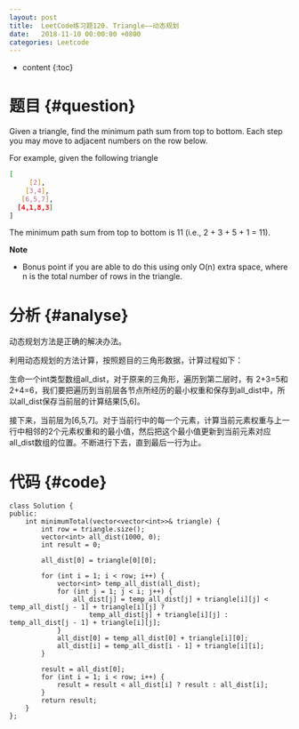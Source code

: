 ```yaml
---
layout: post
title:  LeetCode练习题120. Triangle——动态规划
date:   2018-11-10 00:00:00 +0800
categories: Leetcode
---
```


* content
{:toc}



# 题目  {#question}
Given a triangle, find the minimum path sum from top to bottom. Each step you may move to adjacent numbers on the row below.

For example, given the following triangle

```bash
[
     [2],
    [3,4],
   [6,5,7],
  [4,1,8,3]
]

```

The minimum path sum from top to bottom is 11 (i.e., 2 + 3 + 5 + 1 = 11).

**Note**
- Bonus point if you are able to do this using only O(n) extra space, where n is the total number of rows in the triangle.


# 分析  {#analyse}
动态规划方法是正确的解决办法。

利用动态规划的方法计算，按照题目的三角形数据，计算过程如下：

生命一个int类型数组all_dist，对于原来的三角形，遍历到第二层时，有 2+3=5和2+4=6，我们要把遍历到当前层各节点所经历的最小权重和保存到all_dist中，所以all_dist保存当前层的计算结果[5,6]。

接下来，当前层为[6,5,7]。对于当前行中的每一个元素，计算当前元素权重与上一行中相邻的2个元素权重和的最小值，然后把这个最小值更新到当前元素对应all_dist数组的位置。不断进行下去，直到最后一行为止。


# 代码  {#code}
```
class Solution {
public:
    int minimumTotal(vector<vector<int>>& triangle) {
        int row = triangle.size();
        vector<int> all_dist(1000, 0);
        int result = 0;

        all_dist[0] = triangle[0][0];

        for (int i = 1; i < row; i++) {
            vector<int> temp_all_dist(all_dist);
            for (int j = 1; j < i; j++) {
                all_dist[j] = temp_all_dist[j] + triangle[i][j] < temp_all_dist[j - 1] + triangle[i][j] ?
                    temp_all_dist[j] + triangle[i][j] : temp_all_dist[j - 1] + triangle[i][j];
            }
            all_dist[0] = temp_all_dist[0] + triangle[i][0];
            all_dist[i] = temp_all_dist[i - 1] + triangle[i][i];
        }

        result = all_dist[0];
        for (int i = 1; i < row; i++) {
            result = result < all_dist[i] ? result : all_dist[i];
        }
        return result;
    }
};
```
